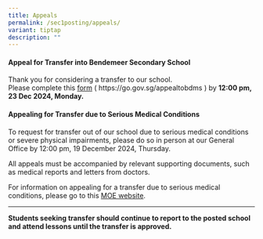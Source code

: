 ```yaml
---
title: Appeals
permalink: /sec1posting/appeals/
variant: tiptap
description: ""
---
```

<h4><strong>Appeal for Transfer into Bendemeer Secondary School</strong></h4>
<p>Thank you for considering a transfer to our school.
<br>Please complete this <a href="https://go.gov.sg/appealtobdms" rel="noopener nofollow" target="_blank">form</a> (
https://go.gov.sg/appealtobdms ) by <strong>12:00 pm, 23 Dec 2024, Monday.</strong>
</p>
<h4><strong>Appealing for Transfer due to Serious Medical Conditions</strong></h4>
<p>To request for transfer out of our school due to serious medical conditions
or severe physical impairments, please do so in person at our General Office
by 12:00 pm, 19 December 2024, Thursday.</p>
<p>All appeals must be accompanied by relevant supporting documents, such
as medical reports and letters from doctors.</p>
<p>For information on appealing for a transfer due to serious medical conditions,
please go to this <a href="https://www.moe.gov.sg/secondary/s1-posting/results/appeal-for-school-transfer/" rel="noopener noreferrer nofollow" target="_blank">MOE website</a>.</p>
<p></p>
<hr>
<p><strong>Students seeking transfer should continue to report to the posted school and attend lessons until the transfer is approved.</strong>
</p>